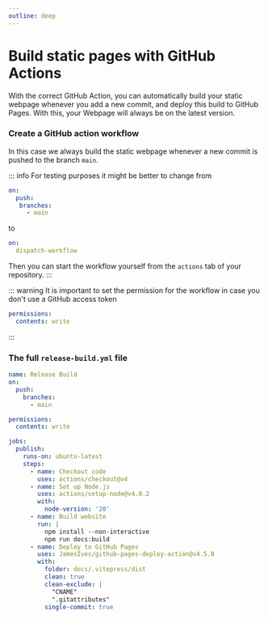 ```yaml
---
outline: deep
---
```


# Build static pages with GitHub Actions

With the correct GitHub Action, you can automatically build your static webpage
whenever you add a new commit, and deploy this build to GitHub Pages. With this,
your Webpage will always be on the latest version.

### Create a GitHub action workflow

In this case we always build the static webpage whenever a new commit is pushed
to the branch `main`. 

::: info
 For testing purposes it might be better to change from 
 ```yaml
 on:
   push:
    branches:
      - main
 ```
 to 
 ```yaml
 on:
   dispatch-workflow
 ```
 Then you can start the workflow yourself from the `actions` tab of your
 repository.
:::

::: warning
 It is important to set the permission for the workflow in case you don't
 use a GitHub access token
 ```yaml
 permissions:
   contents: write
 ```
:::

### The full `release-build.yml` file
```yaml
name: Release Build
on:
  push:
    branches:
      - main

permissions:
  contents: write

jobs:
  publish:
    runs-on: ubuntu-latest
    steps:
      - name: Checkout code
        uses: actions/checkout@v4
      - name: Set up Node.js
        uses: actions/setup-node@v4.0.2
        with:
          node-version: '20'
      - name: Build website
        run: |
          npm install --non-interactive
          npm run docs:build
      - name: Deploy to GitHub Pages
        uses: JamesIves/github-pages-deploy-action@v4.5.0
        with:
          folder: docs/.vitepress/dist
          clean: true
          clean-exclude: |
            "CNAME"
            ".gitattributes"
          single-commit: true
```